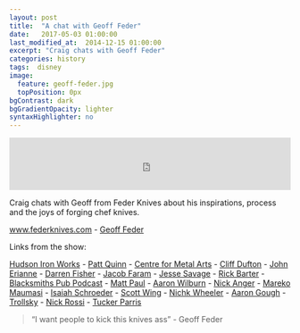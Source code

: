 ```yaml
---
layout: post
title:  "A chat with Geoff Feder"
date:   2017-05-03 01:00:00
last_modified_at:  2014-12-15 01:00:00
excerpt: "Craig chats with Geoff Feder"
categories: history
tags:  disney
image:
  feature: geoff-feder.jpg
  topPosition: 0px
bgContrast: dark
bgGradientOpacity: lighter
syntaxHighlighter: no
---
```



<iframe frameborder='0' height='94px' scrolling='no' seamless src='https://simplecast.com/e/68038?style=medium-light' width='100%'></iframe>

Craig chats with Geoff from Feder Knives about his inspirations, process and the joys of forging chef knives.

 <a href="http://www.federknives.com" target="_blank">www.federknives.com</a> - <a href="http://www.geofffeder.com" target="_blank">Geoff Feder</a> 

 Links from the show:  

 <a href="http://www.instagram.com/hudsonriverironworks" target="_blank">Hudson Iron Works</a> - <a href="http://www.instagram.com/handforgedinvt" target="_blank">Patt Quinn</a> - <a href="http://www.instagram.com/centerformetalarts" target="_blank">Centre for Metal Arts</a> - <a href="http://www.instagram.com/Cjdufton" target="_blank">Cliff Dufton</a> - <a href="http://www.instagram.com/SunsetforgeNJ" target="_blank">John Erianne</a> - <a href="http://www.instagram.com/Darren.fisher" target="_blank">Darren Fisher</a> - <a href="http://www.instagram.com/Faramforge" target="_blank">Jacob Faram</a> - <a href="http://www.instagram.com/Jessesavageblacksmith" target="_blank">Jesse Savage</a> - <a href="http://www.instagram.com/Barter_Rick" target="_blank">Rick Barter</a> - <a href="http://www.instagram.com/theblacksmithspubpodcast" target="_blank">Blacksmiths Pub Podcast</a> - <a href="http://www.instagram.com/MPknives" target="_blank">Matt Paul</a> - <a href="http://www.instagram.com/Wilburnforge" target="_blank">Aaron Wilburn</a> - <a href="http://www.instagram.com/Angerknives" target="_blank">Nick Anger</a> - <a href="http://www.instagram.com/Maumasifirearts" target="_blank">Mareko Maumasi</a> - <a href="http://www.instagram.com/Schroederknifeworks" target="_blank">Isaiah Schroeder</a> - <a href="http://www.instagram.com/Leucadiacustomknives" target="_blank">Scott Wing</a> - <a href="http://www.instagram.com/Nick_wheeler_knives_and_newfs" target="_blank">Nichk Wheeler</a> - <a href="http://www.instagram.com/aaron.gough" target="_blank">Aaron Gough</a> - <a href="http://www.instagram.com/Trollsky_knives" target="_blank">Trollsky</a> - <a href="http://www.instagram.com/nickrossiknives" target="_blank">Nick Rossi</a> - <a href="http://www.instagram.com/tapforge" target="_blank">Tucker Parris</a>




<blockquote class="largeQuote">“I want people to kick this knives ass” - Geoff Feder</blockquote>




